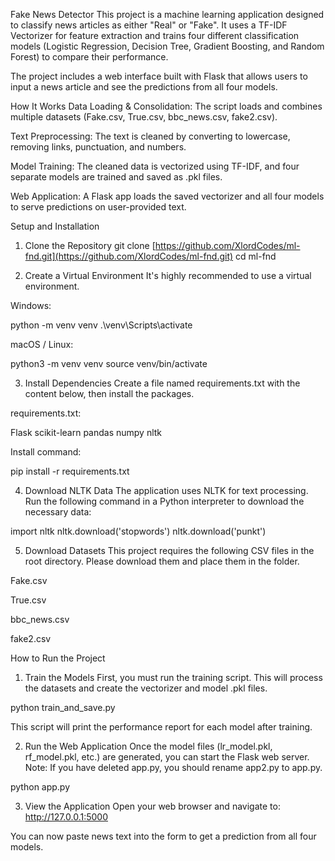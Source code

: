 Fake News Detector
This project is a machine learning application designed to classify news articles as either "Real" or "Fake". It uses a TF-IDF Vectorizer for feature extraction and trains four different classification models (Logistic Regression, Decision Tree, Gradient Boosting, and Random Forest) to compare their performance.

The project includes a web interface built with Flask that allows users to input a news article and see the predictions from all four models.

How It Works
Data Loading & Consolidation: The script loads and combines multiple datasets (Fake.csv, True.csv, bbc_news.csv, fake2.csv).

Text Preprocessing: The text is cleaned by converting to lowercase, removing links, punctuation, and numbers.

Model Training: The cleaned data is vectorized using TF-IDF, and four separate models are trained and saved as .pkl files.

Web Application: A Flask app loads the saved vectorizer and all four models to serve predictions on user-provided text.

Setup and Installation
1. Clone the Repository
git clone [https://github.com/XlordCodes/ml-fnd.git](https://github.com/XlordCodes/ml-fnd.git)
cd ml-fnd

2. Create a Virtual Environment
It's highly recommended to use a virtual environment.

Windows:

python -m venv venv
.\venv\Scripts\activate

macOS / Linux:

python3 -m venv venv
source venv/bin/activate

3. Install Dependencies
Create a file named requirements.txt with the content below, then install the packages.

requirements.txt:

Flask
scikit-learn
pandas
numpy
nltk

Install command:

pip install -r requirements.txt

4. Download NLTK Data
The application uses NLTK for text processing. Run the following command in a Python interpreter to download the necessary data:

import nltk
nltk.download('stopwords')
nltk.download('punkt')

5. Download Datasets
This project requires the following CSV files in the root directory. Please download them and place them in the folder.

Fake.csv

True.csv

bbc_news.csv

fake2.csv

How to Run the Project
1. Train the Models
First, you must run the training script. This will process the datasets and create the vectorizer and model .pkl files.

python train_and_save.py

This script will print the performance report for each model after training.

2. Run the Web Application
Once the model files (lr_model.pkl, rf_model.pkl, etc.) are generated, you can start the Flask web server. Note: If you have deleted app.py, you should rename app2.py to app.py.

python app.py

3. View the Application
Open your web browser and navigate to:
http://127.0.0.1:5000

You can now paste news text into the form to get a prediction from all four models.